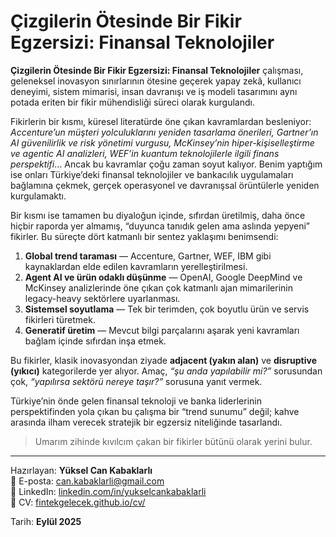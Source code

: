 # Çizgilerin Ötesinde Bir Fikir Egzersizi: Finansal Teknolojiler

**Çizgilerin Ötesinde Bir Fikir Egzersizi: Finansal Teknolojiler** çalışması, geleneksel inovasyon sınırlarının ötesine geçerek yapay zekâ, kullanıcı deneyimi, sistem mimarisi, insan davranışı ve iş modeli tasarımını aynı potada eriten bir fikir mühendisliği süreci olarak kurgulandı.

Fikirlerin bir kısmı, küresel literatürde öne çıkan kavramlardan besleniyor: *Accenture’un müşteri yolculuklarını yeniden tasarlama önerileri, Gartner’ın AI güvenilirlik ve risk yönetimi vurgusu, McKinsey’nin hiper-kişiselleştirme ve agentic AI analizleri, WEF’in kuantum teknolojilerle ilgili finans perspektifi*… Ancak bu kavramlar çoğu zaman soyut kalıyor. Benim yaptığım ise onları Türkiye’deki finansal teknolojiler ve bankacılık uygulamaları bağlamına çekmek, gerçek operasyonel ve davranışsal örüntülerle yeniden kurgulamaktı.

Bir kısmı ise tamamen bu diyaloğun içinde, sıfırdan üretilmiş, daha önce hiçbir raporda yer almamış, “duyunca tanıdık gelen ama aslında yepyeni” fikirler. Bu süreçte dört katmanlı bir sentez yaklaşımı benimsendi:

1. **Global trend taraması** — Accenture, Gartner, WEF, IBM gibi kaynaklardan elde edilen kavramların yerelleştirilmesi.  
2. **Agent AI ve ürün odaklı düşünme** — OpenAI, Google DeepMind ve McKinsey analizlerinde öne çıkan çok katmanlı ajan mimarilerinin legacy-heavy sektörlere uyarlanması.  
3. **Sistemsel soyutlama** — Tek bir terimden, çok boyutlu ürün ve servis fikirleri türetmek.  
4. **Generatif üretim** — Mevcut bilgi parçalarını aşarak yeni kavramları bağlam içinde sıfırdan inşa etmek.

Bu fikirler, klasik inovasyondan ziyade **adjacent (yakın alan)** ve **disruptive (yıkıcı)** kategorilerde yer alıyor. Amaç, *“şu anda yapılabilir mi?”* sorusundan çok, *“yapılırsa sektörü nereye taşır?”* sorusuna yanıt vermek.

Türkiye’nin önde gelen finansal teknoloji ve banka liderlerinin perspektifinden yola çıkan bu çalışma bir “trend sunumu” değil; kahve arasında ilham verecek stratejik bir egzersiz niteliğinde tasarlandı.

> Umarım zihinde kıvılcım çakan bir fikirler bütünü olarak yerini bulur.

---

Hazırlayan: **Yüksel Can Kabaklarlı**  
📧 E-posta: [can.kabaklarli@gmail.com](mailto:can.kabaklarli@gmail.com)  
🔗 LinkedIn: [linkedin.com/in/yukselcankabaklarli](https://www.linkedin.com/in/yukselcankabaklarli/)  
📄 CV: [fintekgelecek.github.io/cv/](http://fintekgelecek.github.io/cv/)  

Tarih: **Eylül 2025**
